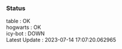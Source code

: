 ### Status


table : OK  
hogwarts : OK  
icy-bot : DOWN  
Latest Update : 2023-07-14 17:07:20.062965
